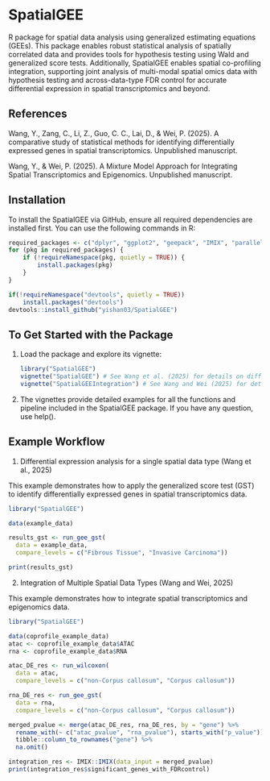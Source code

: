 ﻿# SpatialGEE

R package for spatial data analysis using generalized estimating equations (GEEs). This package enables robust statistical analysis of spatially correlated data and provides tools for hypothesis testing using Wald and generalized score tests. Additionally, SpatialGEE enables spatial co-profiling integration, supporting joint analysis of multi-modal spatial omics data with hypothesis testing and across-data-type FDR control for accurate differential expression in spatial transcriptomics and beyond.

## References

Wang, Y., Zang, C., Li, Z., Guo, C. C., Lai, D., & Wei, P. (2025). A comparative study of statistical methods for identifying differentially expressed genes in spatial transcriptomics. Unpublished manuscript.

Wang, Y., & Wei, P. (2025). A Mixture Model Approach for Integrating Spatial Transcriptomics and Epigenomics. Unpublished manuscript.

## Installation

To install the SpatialGEE via GitHub, ensure all required dependencies are installed first. You can use the following commands in R:

```r
required_packages <- c("dplyr", "ggplot2", "geepack", "IMIX", "parallel", "rmarkdown", "knitr")
for (pkg in required_packages) {
    if (!requireNamespace(pkg, quietly = TRUE)) {
        install.packages(pkg)
    }
}

if(!requireNamespace("devtools", quietly = TRUE))
    install.packages("devtools")
devtools::install_github("yishan03/SpatialGEE")
```

## To Get Started with the Package

1. Load the package and explore its vignette:

   ```r
   library("SpatialGEE")
   vignette("SpatialGEE") # See Wang et al. (2025) for details on differential expression analysis for a single spatial data type
   vignette("SpatialGEEIntegration") # See Wang and Wei (2025) for details on integrating multiple spatial data types
   ```

2. The vignettes provide detailed examples for all the functions and pipeline included in the SpatialGEE package. If you have any question, use help().

## Example Workflow

1. Differential expression analysis for a single spatial data type (Wang et al., 2025)

This example demonstrates how to apply the generalized score test (GST) to identify differentially expressed genes in spatial transcriptomics data.

   ```r
   library("SpatialGEE")

   data(example_data)

   results_gst <- run_gee_gst(
     data = example_data, 
     compare_levels = c("Fibrous Tissue", "Invasive Carcinoma"))

   print(results_gst)
   ```

2. Integration of Multiple Spatial Data Types (Wang and Wei, 2025)

This example demonstrates how to integrate spatial transcriptomics and epigenomics data.

   ```r
   library("SpatialGEE")

   data(coprofile_example_data)
   atac <- coprofile_example_data$ATAC
   rna <- coprofile_example_data$RNA

   atac_DE_res <- run_wilcoxon(
     data = atac, 
     compare_levels = c("non-Corpus callosum", "Corpus callosum"))

   rna_DE_res <- run_gee_gst(
     data = rna, 
     compare_levels = c("non-Corpus callosum", "Corpus callosum"))

   merged_pvalue <- merge(atac_DE_res, rna_DE_res, by = "gene") %>%
     rename_with(~ c("atac_pvalue", "rna_pvalue"), starts_with("p_value")) %>%
     tibble::column_to_rownames("gene") %>%
     na.omit()

   integration_res <- IMIX::IMIX(data_input = merged_pvalue)
   print(integration_res$significant_genes_with_FDRcontrol)
   ```
